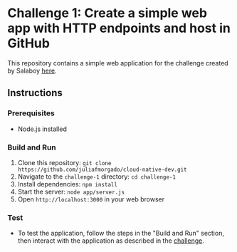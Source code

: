 # Challenge 1: Create a simple web app with HTTP endpoints and host in GitHub

This repository contains a simple web application for the challenge created by Salaboy [here](https://github.com/salaboy/cloud-native-dev/tree/main/1).

## Instructions

### Prerequisites
- Node.js installed

### Build and Run
1. Clone this repository: `git clone https://github.com/juliafmorgado/cloud-native-dev.git`
2. Navigate to the `challenge-1` directory: `cd challenge-1`
3. Install dependencies: `npm install`
4. Start the server: `node app/server.js`
5. Open `http://localhost:3000` in your web browser

### Test
- To test the application, follow the steps in the "Build and Run" section, then interact with the application as described in the [challenge](https://github.com/salaboy/cloud-native-dev/tree/main/1).
